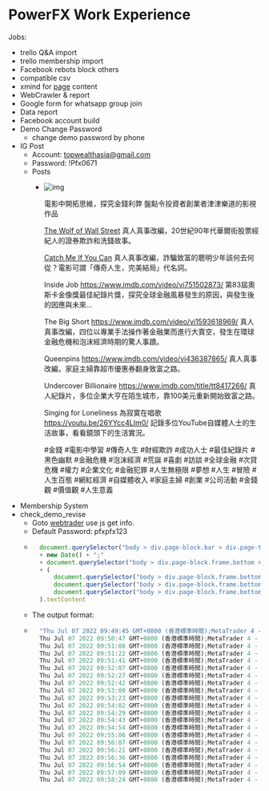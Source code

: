 # PowerFX Work Experience

Jobs:
- trello Q&A import
- trello membership import
- Facebook rebots block others
- compatible csv
- xmind for [page](remotecopier.xyz) content
- WebCrawler & report
- Google form for whatsapp group join
- Data report
- Facebook account build
- Demo Change Password
    - change demo password by phone
- IG Post
    - Account: topwealthasia@gmail.com
    - Password: !Pfx0671
    - Posts
        - ![img](https://scontent-hkg4-1.cdninstagram.com/v/t51.2885-15/288563751_5078962482159007_4908072023966243223_n.jpg?stp=dst-jpg_e15_fr_s1080x1080&_nc_ht=scontent-hkg4-1.cdninstagram.com&_nc_cat=107&_nc_ohc=dC5OvKFHDUAAX-9Z66M&edm=ALQROFkBAAAA&ccb=7-5&ig_cache_key=Mjg2MzAxMzM2Mjc4MDYzNDE3Mg%3D%3D.2-ccb7-5&oh=00_AT8aEh-T83ccTPACCj9HntHc77hhD5KmmigX-v4weGIhxQ&oe=62F21033&_nc_sid=30a2ef)

            電影中開拓思維，探究金錢利弊
            盤點令投資者創業者津津樂道的影視作品

            [The Wolf of Wall Street](https://www.imdb.com/video/vi2312218649/)
            真人真事改編，20世紀90年代華爾街股票經紀人的證券欺詐和洗錢故事。
            
            [Catch Me If You Can](https://www.imdb.com/video/vi1220346137/)
            真人真事改編，詐騙致富的聰明少年該何去何從？電影可謂「傳奇人生，完美結局」代名詞。
            
            Inside Job https://www.imdb.com/video/vi751502873/
            第83屆奧斯卡金像獎最佳紀錄片獎，探究全球金融風暴發生的原因，與發生後的因應與未來...
            
            The Big Short https://www.imdb.com/video/vi1593618969/
            真人真事改編，四位以專業手法操作著金融業而進行大賣空，發生在環球金融危機和泡沫經濟時期的驚人事蹟。
            
            Queenpins https://www.imdb.com/video/vi436387865/
            真人真事改編，家庭主婦靠超市優惠券翻身致富之路。
            
            Undercover Billionaire https://www.imdb.com/title/tt8417266/
            真人紀錄片，多位企業大亨在陌生城市，靠100美元重新開始致富之路。
            
            Singing for Loneliness 為寂寞在唱歌 https://youtu.be/26YYcc4LIm0/
            記錄多位YouTube自媒體人士的生活故事，看看鏡頭下的生活實況。

            #金錢 #電影中學習 #傳奇人生 #財經欺詐 #成功人士 #最佳紀錄片 #黑色幽默 #金融危機 #泡沫經濟 #荒誕 #喜劇 #訪談 #全球金融 #次貸危機 #權力 #企業文化 #金融犯罪 #人生無極限 #夢想 #人生 #冒險 #人生百態 #網紅經濟 #自媒體收入 #家庭主婦 #創業 #公司活動 #金錢觀 #價值觀 #人生意義
- Membership System
- check_demo_revise
    - Goto [webtrader](https://webtrader.fxtrading.com/) use js get info.
    - Default Password: pfxpfx123
    - ```javascript
        document.querySelector("body > div.page-block.bar > div.page-text.account").textContent + ";"
        + new Date() + ";"
        + document.querySelector("body > div.page-block.frame.bottom > div:nth-child(3) > table > tbody > tr.total > td.iconed > div.container > span.content").textContent + ";"
        + (
            document.querySelector("body > div.page-block.frame.bottom > div:nth-child(3) > table > tbody > tr:nth-last-child(2) > td:nth-child(2) > div.container > span.content")??
            document.querySelector("body > div.page-block.frame.bottom > div:nth-child(2) > table > tbody > tr:nth-last-child(2) > td:nth-child(9) > div.container > span.content")??
            document.querySelector("body > div.page-block.frame.bottom > div:nth-child(2) > table > tbody > tr:nth-last-child(2) > td:nth-child(2) > div.container > span.content")
        ).textContent
        ```
    - The output format:
    - ```javascript
        "Thu Jul 07 2022 09:49:45 GMT+0800 (香港標準時間);MetaTrader 4 - 5000931 - FXTRADING.com-Demo: Demo Account;結餘: 5 267.99 USD  淨值: 5 252.58  預付款: 17.40  可用預付款: 5 235.18  預付款水準: 30 189.64%;2022.07.07 04:49:29
        Thu Jul 07 2022 09:50:47 GMT+0800 (香港標準時間);MetaTrader 4 - 5000932 - FXTRADING.com-Demo: Demo Account;結餘: 5 191.99 USD  淨值: 5 160.63  預付款: 20.90  可用預付款: 5 139.73  預付款水準: 24 691.87%;2022.07.07 04:27:12
        Thu Jul 07 2022 09:51:08 GMT+0800 (香港標準時間);MetaTrader 4 - 5000933 - FXTRADING.com-Demo: Demo Account;結餘: 5 020.00 USD  淨值: 5 020.00  可用預付款: 5 020.00;2022.07.06 09:14:35
        Thu Jul 07 2022 09:51:22 GMT+0800 (香港標準時間);MetaTrader 4 - 5000934 - FXTRADING.com-Demo: Demo Account;結餘: 5 019.98 USD  淨值: 5 009.15  預付款: 10.44  可用預付款: 4 998.71  預付款水準: 47 969.06%;2022.07.07 04:38:06
        Thu Jul 07 2022 09:51:41 GMT+0800 (香港標準時間);MetaTrader 4 - 5000935 - FXTRADING.com-Demo: Demo Account;結餘: 5 000.00 USD  淨值: 5 000.00  可用預付款: 5 000.00;2022.06.18 07:05:41
        Thu Jul 07 2022 09:52:07 GMT+0800 (香港標準時間);MetaTrader 4 - 5000936 - FXTRADING.com-Demo: Demo Account;結餘: 5 000.00 USD  淨值: 5 000.00  可用預付款: 5 000.00;2022.06.18 07:05:48
        Thu Jul 07 2022 09:52:27 GMT+0800 (香港標準時間);MetaTrader 4 - 5000937 - FXTRADING.com-Demo: Demo Account;結餘: 5 000.00 USD  淨值: 5 000.00  可用預付款: 5 000.00;2022.06.18 07:05:55
        Thu Jul 07 2022 09:52:42 GMT+0800 (香港標準時間);MetaTrader 4 - 5000938 - FXTRADING.com-Demo: Demo Account;結餘: 5 000.00 USD  淨值: 5 000.00  可用預付款: 5 000.00;2022.06.18 07:06:02
        Thu Jul 07 2022 09:53:00 GMT+0800 (香港標準時間);MetaTrader 4 - 5000939 - FXTRADING.com-Demo: Demo Account;結餘: 5 000.00 USD  淨值: 5 000.00  可用預付款: 5 000.00;2022.06.18 07:06:09
        Thu Jul 07 2022 09:53:23 GMT+0800 (香港標準時間);MetaTrader 4 - 5000940 - FXTRADING.com-Demo: Demo Account;結餘: 5 000.00 USD  淨值: 5 000.00  可用預付款: 5 000.00;2022.06.18 07:09:16
        Thu Jul 07 2022 09:54:02 GMT+0800 (香港標準時間);MetaTrader 4 - 5000890 - FXTRADING.com-Demo: Demo Account;結餘: 5 344.80 USD  淨值: 5 344.80  可用預付款: 5 344.80;2022.06.27 20:02:02
        Thu Jul 07 2022 09:54:29 GMT+0800 (香港標準時間);MetaTrader 4 - 5000891 - FXTRADING.com-Demo: Demo Account;結餘: 5 057.02 USD  淨值: 5 057.02  可用預付款: 5 057.02;2022.06.28 11:50:34
        Thu Jul 07 2022 09:54:43 GMT+0800 (香港標準時間);MetaTrader 4 - 5000892 - FXTRADING.com-Demo: Demo Account;結餘: 5 892.38 USD  淨值: 5 766.78  預付款: 6.35  可用預付款: 5 760.43  預付款水準: 90 757.41%;2022.06.28 10:00:00
        Thu Jul 07 2022 09:54:54 GMT+0800 (香港標準時間);MetaTrader 4 - 5000893 - FXTRADING.com-Demo: Demo Account;結餘: 5 465.95 USD  淨值: 5 465.95  可用預付款: 5 465.95;2022.06.28 11:44:43
        Thu Jul 07 2022 09:55:06 GMT+0800 (香港標準時間);MetaTrader 4 - 5000894 - FXTRADING.com-Demo: Demo Account;結餘: 5 010.01 USD  淨值: 5 010.01  可用預付款: 5 010.01;2022.06.21 10:55:26
        Thu Jul 07 2022 09:56:07 GMT+0800 (香港標準時間);MetaTrader 4 - 5000895 - FXTRADING.com-Demo: Demo Account;結餘: 5 048.01 USD  淨值: 5 048.01  可用預付款: 5 048.01;2022.06.27 10:37:37
        Thu Jul 07 2022 09:56:21 GMT+0800 (香港標準時間);MetaTrader 4 - 5000896 - FXTRADING.com-Demo: Demo Account;結餘: 5 350.40 USD  淨值: 5 350.40  可用預付款: 5 350.40;2022.06.27 18:50:02
        Thu Jul 07 2022 09:56:36 GMT+0800 (香港標準時間);MetaTrader 4 - 5000897 - FXTRADING.com-Demo: Demo Account;結餘: 5 000.00 USD  淨值: 5 000.00  可用預付款: 5 000.00;2022.06.17 14:31:45
        Thu Jul 07 2022 09:56:54 GMT+0800 (香港標準時間);MetaTrader 4 - 5000898 - FXTRADING.com-Demo: Demo Account;結餘: 5 023.98 USD  淨值: 5 023.98  可用預付款: 5 023.98;2022.06.27 10:36:47
        Thu Jul 07 2022 09:57:09 GMT+0800 (香港標準時間);MetaTrader 4 - 5000899 - FXTRADING.com-Demo: Demo Account;結餘: 5 000.00 USD  淨值: 5 000.00  可用預付款: 5 000.00;2022.06.17 14:31:59
        Thu Jul 07 2022 09:58:24 GMT+0800 (香港標準時間);MetaTrader 4 - 5000900 - FXTRADING.com-Demo: Demo Account;結餘: 5 475.06 USD  淨值: 5 475.06  可用預付款: 5 475.06;2022.06.28 11:23:23"
        ```